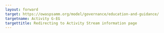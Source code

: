 ```yaml
---
layout: forward
target: https://owaspsamm.org/model/governance/education-and-guidance/
targetname: Activity G-EG
targettitle: Redirecting to Activity Stream information page
---
```

